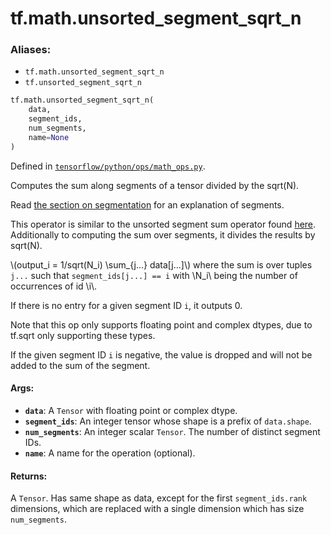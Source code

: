 <div itemscope itemtype="http://developers.google.com/ReferenceObject">
<meta itemprop="name" content="tf.math.unsorted_segment_sqrt_n" />
<meta itemprop="path" content="Stable" />
</div>

# tf.math.unsorted_segment_sqrt_n

### Aliases:

* `tf.math.unsorted_segment_sqrt_n`
* `tf.unsorted_segment_sqrt_n`

``` python
tf.math.unsorted_segment_sqrt_n(
    data,
    segment_ids,
    num_segments,
    name=None
)
```



Defined in [`tensorflow/python/ops/math_ops.py`](/code/stable/tensorflow/python/ops/math_ops.py).

Computes the sum along segments of a tensor divided by the sqrt(N).

Read [the section on
segmentation](https://tensorflow.org/api_guides/python/math_ops#segmentation)
for an explanation of segments.

This operator is similar to the unsorted segment sum operator found
[here](../../../api_docs/python/math_ops.md#UnsortedSegmentSum).
Additionally to computing the sum over segments, it divides the results by
sqrt(N).

\\(output_i = 1/sqrt(N_i) \sum_{j...} data[j...]\\) where the sum is over
tuples `j...` such that `segment_ids[j...] == i` with \\N_i\\ being the
number of occurrences of id \\i\\.

If there is no entry for a given segment ID `i`, it outputs 0.

Note that this op only supports floating point and complex dtypes,
due to tf.sqrt only supporting these types.

If the given segment ID `i` is negative, the value is dropped and will not
be added to the sum of the segment.

#### Args:

* <b>`data`</b>: A `Tensor` with floating point or complex dtype.
* <b>`segment_ids`</b>: An integer tensor whose shape is a prefix of `data.shape`.
* <b>`num_segments`</b>: An integer scalar `Tensor`.  The number of distinct
    segment IDs.
* <b>`name`</b>: A name for the operation (optional).


#### Returns:

 A `Tensor`.  Has same shape as data, except for the first `segment_ids.rank`
 dimensions, which are replaced with a single dimension which has size
`num_segments`.